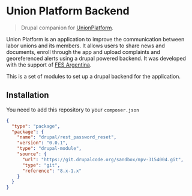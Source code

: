 # Union Platform Backend

> Drupal companion for [UnionPlatform][0].

Union Platform is an application to improve the communication between labor
unions and its members. It allows users to share news and documents, enroll
through the app and upload complaints and georeferenced alerts using a drupal
powered backend. It was developed with the support of [FES Argentina][0].

This is a set of modules to set up a drupal backend for the application.

## Installation

You need to add this repository to your `composer.json`

```json
{
  "type": "package",
  "package": {
    "name": "drupal/rest_password_reset",
    "version": "0.0.1",
    "type": "drupal-module",
    "source": {
      "url": "https://git.drupalcode.org/sandbox/mpv-3154004.git",
      "type": "git",
      "reference": "8.x-1.x"
    }
  }
}
```

[0]: https://gitlab.com/gcoop-libre/unionplatform
[1]: https://www.fes-argentina.org
